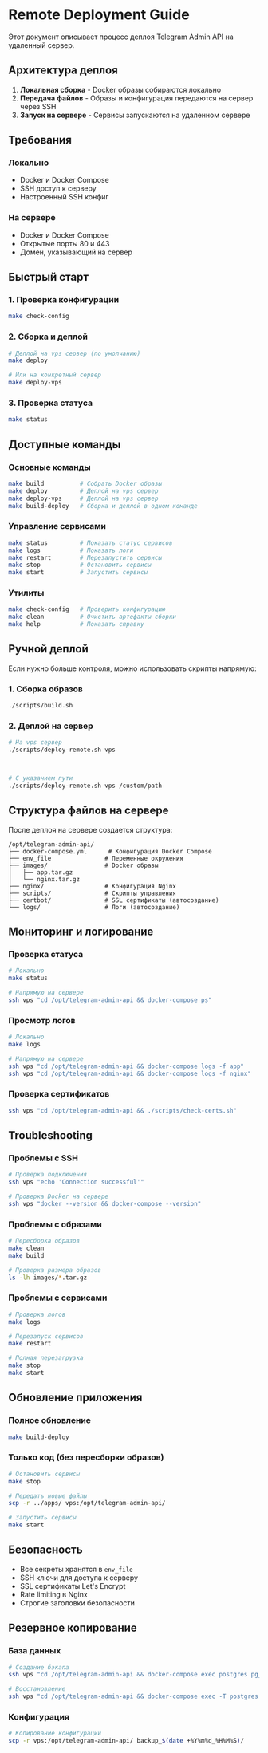 # Remote Deployment Guide

Этот документ описывает процесс деплоя Telegram Admin API на удаленный сервер.

## Архитектура деплоя

1. **Локальная сборка** - Docker образы собираются локально
2. **Передача файлов** - Образы и конфигурация передаются на сервер через SSH
3. **Запуск на сервере** - Сервисы запускаются на удаленном сервере

## Требования

### Локально
- Docker и Docker Compose
- SSH доступ к серверу
- Настроенный SSH конфиг

### На сервере
- Docker и Docker Compose
- Открытые порты 80 и 443
- Домен, указывающий на сервер

## Быстрый старт

### 1. Проверка конфигурации
```bash
make check-config
```

### 2. Сборка и деплой
```bash
# Деплой на vps сервер (по умолчанию)
make deploy

# Или на конкретный сервер
make deploy-vps
```

### 3. Проверка статуса
```bash
make status
```

## Доступные команды

### Основные команды
```bash
make build          # Собрать Docker образы
make deploy         # Деплой на vps сервер
make deploy-vps     # Деплой на vps сервер
make build-deploy   # Сборка и деплой в одном команде
```

### Управление сервисами
```bash
make status         # Показать статус сервисов
make logs           # Показать логи
make restart        # Перезапустить сервисы
make stop           # Остановить сервисы
make start          # Запустить сервисы
```

### Утилиты
```bash
make check-config   # Проверить конфигурацию
make clean          # Очистить артефакты сборки
make help           # Показать справку
```

## Ручной деплой

Если нужно больше контроля, можно использовать скрипты напрямую:

### 1. Сборка образов
```bash
./scripts/build.sh
```

### 2. Деплой на сервер
```bash
# На vps сервер
./scripts/deploy-remote.sh vps



# С указанием пути
./scripts/deploy-remote.sh vps /custom/path
```

## Структура файлов на сервере

После деплоя на сервере создается структура:
```
/opt/telegram-admin-api/
├── docker-compose.yml      # Конфигурация Docker Compose
├── env_file               # Переменные окружения
├── images/                # Docker образы
│   ├── app.tar.gz
│   └── nginx.tar.gz
├── nginx/                 # Конфигурация Nginx
├── scripts/               # Скрипты управления
├── certbot/               # SSL сертификаты (автосоздание)
└── logs/                  # Логи (автосоздание)
```

## Мониторинг и логирование

### Проверка статуса
```bash
# Локально
make status

# Напрямую на сервере
ssh vps "cd /opt/telegram-admin-api && docker-compose ps"
```

### Просмотр логов
```bash
# Локально
make logs

# Напрямую на сервере
ssh vps "cd /opt/telegram-admin-api && docker-compose logs -f app"
ssh vps "cd /opt/telegram-admin-api && docker-compose logs -f nginx"
```

### Проверка сертификатов
```bash
ssh vps "cd /opt/telegram-admin-api && ./scripts/check-certs.sh"
```

## Troubleshooting

### Проблемы с SSH
```bash
# Проверка подключения
ssh vps "echo 'Connection successful'"

# Проверка Docker на сервере
ssh vps "docker --version && docker-compose --version"
```

### Проблемы с образами
```bash
# Пересборка образов
make clean
make build

# Проверка размера образов
ls -lh images/*.tar.gz
```

### Проблемы с сервисами
```bash
# Проверка логов
make logs

# Перезапуск сервисов
make restart

# Полная перезагрузка
make stop
make start
```

## Обновление приложения

### Полное обновление
```bash
make build-deploy
```

### Только код (без пересборки образов)
```bash
# Остановить сервисы
make stop

# Передать новые файлы
scp -r ../apps/ vps:/opt/telegram-admin-api/

# Запустить сервисы
make start
```

## Безопасность

- Все секреты хранятся в `env_file`
- SSH ключи для доступа к серверу
- SSL сертификаты Let's Encrypt
- Rate limiting в Nginx
- Строгие заголовки безопасности

## Резервное копирование

### База данных
```bash
# Создание бэкапа
ssh vps "cd /opt/telegram-admin-api && docker-compose exec postgres pg_dump -U \$DB_USERNAME \$DB_NAME > backup_\$(date +%Y%m%d_%H%M%S).sql"

# Восстановление
ssh vps "cd /opt/telegram-admin-api && docker-compose exec -T postgres psql -U \$DB_USERNAME \$DB_NAME < backup_file.sql"
```

### Конфигурация
```bash
# Копирование конфигурации
scp -r vps:/opt/telegram-admin-api/ backup_$(date +%Y%m%d_%H%M%S)/
``` 